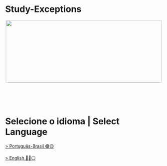 # Study-Exceptions
<div align="center"><img decoding="async" loading="lazy" width="500" height="200" data-id="1371" src="https://1.bp.blogspot.com/-yCQqcVC6Egg/YTdQC0sPM8I/AAAAAAAAH1U/8TD9jgoKStU4Bs3moNqtEc0-n_m7UIcugCPcBGAYYCw/s700/Java%2B%252B%2BException.png"></div>
</br>
</br>
</br>
</br>

 # Selecione o idioma | Select Language

[> Português-Brasil 🟢🟡](https://github.com/LuanTMoura/Java-Development-Content/blob/main/Content/Courses/Study-Exceptions/README%20PT-BR.md)

[> English 🔵🔴⚪](https://github.com/LuanTMoura/Java-Development-Content/blob/main/Content/Courses/Study-Exceptions/README%20EN.md)
